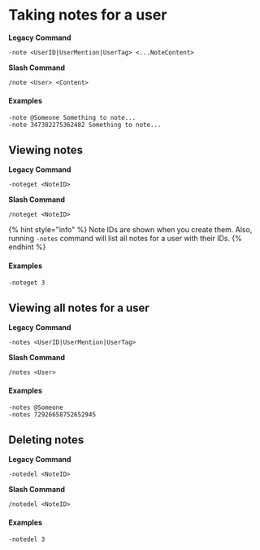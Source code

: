 # Taking notes for a user

**Legacy Command**

```
-note <UserID|UserMention|UserTag> <...NoteContent>
```

**Slash Command**

```
/note <User> <Content>
```

#### Examples

```
-note @Someone Something to note...
-note 347382275362482 Something to note...
```

## Viewing notes

**Legacy Command**

```
-noteget <NoteID>
```

**Slash Command**

```
/noteget <NoteID>
```

{% hint style="info" %}
Note IDs are shown when you create them. Also, running `-notes` command will list all notes for a user with their IDs.
{% endhint %}

#### Examples

```
-noteget 3
```

## Viewing all notes for a user

**Legacy Command**

```
-notes <UserID|UserMention|UserTag>
```

**Slash Command**

```
/notes <User>
```

#### Examples

```
-notes @Someone
-notes 72926658752652945
```

## Deleting notes

**Legacy Command**

```
-notedel <NoteID>
```

**Slash Command**

```
/notedel <NoteID>
```

#### Examples

```
-notedel 3
```
